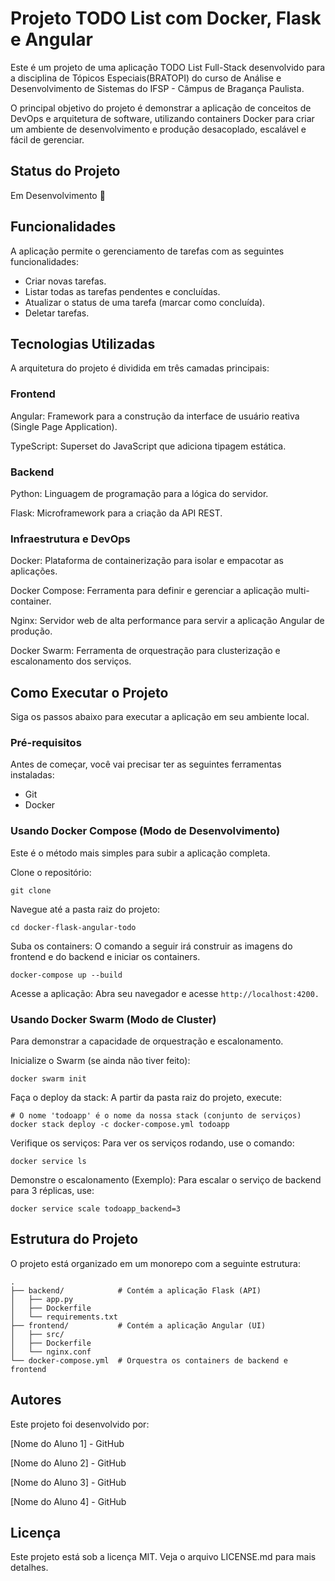 # Projeto TODO List com Docker, Flask e Angular

Este é um projeto de uma aplicação TODO List Full-Stack desenvolvido para a disciplina de Tópicos Especiais(BRATOPI) do curso de Análise e Desenvolvimento de Sistemas do IFSP - Câmpus de Bragança Paulista.

O principal objetivo do projeto é demonstrar a aplicação de conceitos de DevOps e arquitetura de software, utilizando containers Docker para criar um ambiente de desenvolvimento e produção desacoplado, escalável e fácil de gerenciar.

## Status do Projeto
Em Desenvolvimento 🚧

## Funcionalidades
A aplicação permite o gerenciamento de tarefas com as seguintes funcionalidades:

- Criar novas tarefas.
- Listar todas as tarefas pendentes e concluídas.
- Atualizar o status de uma tarefa (marcar como concluída).
- Deletar tarefas.

## Tecnologias Utilizadas
A arquitetura do projeto é dividida em três camadas principais:

### Frontend
Angular: Framework para a construção da interface de usuário reativa (Single Page Application).

TypeScript: Superset do JavaScript que adiciona tipagem estática.

### Backend
Python: Linguagem de programação para a lógica do servidor.

Flask: Microframework para a criação da API REST.

### Infraestrutura e DevOps
Docker: Plataforma de containerização para isolar e empacotar as aplicações.

Docker Compose: Ferramenta para definir e gerenciar a aplicação multi-container.

Nginx: Servidor web de alta performance para servir a aplicação Angular de produção.

Docker Swarm: Ferramenta de orquestração para clusterização e escalonamento dos serviços.

## Como Executar o Projeto
Siga os passos abaixo para executar a aplicação em seu ambiente local.

### Pré-requisitos
Antes de começar, você vai precisar ter as seguintes ferramentas instaladas:

- Git
- Docker

### Usando Docker Compose (Modo de Desenvolvimento)
Este é o método mais simples para subir a aplicação completa.

Clone o repositório:
```
git clone 
```

Navegue até a pasta raiz do projeto:
```
cd docker-flask-angular-todo
```
Suba os containers:
O comando a seguir irá construir as imagens do frontend e do backend e iniciar os containers.
```
docker-compose up --build
```
Acesse a aplicação:
Abra seu navegador e acesse ```http://localhost:4200.```

### Usando Docker Swarm (Modo de Cluster)
Para demonstrar a capacidade de orquestração e escalonamento.

Inicialize o Swarm (se ainda não tiver feito):
```
docker swarm init
```

Faça o deploy da stack:
A partir da pasta raiz do projeto, execute:
```
# O nome 'todoapp' é o nome da nossa stack (conjunto de serviços)
docker stack deploy -c docker-compose.yml todoapp
```

Verifique os serviços:
Para ver os serviços rodando, use o comando:
```
docker service ls
```

Demonstre o escalonamento (Exemplo):
Para escalar o serviço de backend para 3 réplicas, use:
```
docker service scale todoapp_backend=3
```

## Estrutura do Projeto
O projeto está organizado em um monorepo com a seguinte estrutura:
```
.
├── backend/            # Contém a aplicação Flask (API)
│   ├── app.py
│   ├── Dockerfile
│   └── requirements.txt
├── frontend/           # Contém a aplicação Angular (UI)
│   ├── src/
│   ├── Dockerfile
│   └── nginx.conf
└── docker-compose.yml  # Orquestra os containers de backend e frontend
```

## Autores
Este projeto foi desenvolvido por:

[Nome do Aluno 1] - GitHub

[Nome do Aluno 2] - GitHub

[Nome do Aluno 3] - GitHub

[Nome do Aluno 4] - GitHub

## Licença
Este projeto está sob a licença MIT. Veja o arquivo LICENSE.md para mais detalhes.